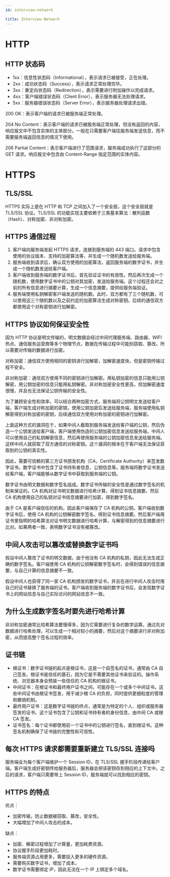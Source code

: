 ```yaml
---
id: interview-network

title: Interview Network
---
```


# HTTP

## HTTP 状态码

- 1xx：信息性状态码（Informational），表示请求已被接受，正在处理。
- 2xx：成功状态码（Success），表示请求正常处理完毕。
- 3xx：重定向状态码（Redirection），表示需要进行附加操作以完成请求。
- 4xx：客户端错误状态码（Client Error），表示服务器无法处理请求。
- 5xx：服务器错误状态码（Server Error），表示服务器处理请求出错。

200 OK：表示客户端的请求已被服务端正常处理。

204 No Content：表示客户端的请求已被服务端正常处理，但没有返回的内容，响应报文中不包含实体的主体部分。一般在只需要客户端往服务端发送信息，而不需要服务端返回信息的情况下使用。

206 Partial Content：表示客户端进行了范围请求，服务端成功执行了这部分的 GET 请求。响应报文中包含由 Content-Range 指定范围的实体内容。

# HTTPS

## TLS/SSL

HTTPS 实际上是在 HTTP 和 TCP 之间加入了一个安全层，这个安全层就是 TLS/SSL 协议。TLS/SSL 的功能实现主要依赖于三类基本算法：散列函数（Hash）、对称加密、非对称加密。

## HTTPS 通信过程

1. 客户端向服务端发起 HTTPS 请求，连接到服务端的 443 端口。请求中包含使用的协议版本、支持的加密算法等，并生成一个随机数发送给服务端。
2. 服务端收到请求后，确认双方使用的加密算法，返回服务端的数字证书，并生成一个随机数发送给客户端。
3. 客户端收到服务端的数字证书后，首先验证证书的有效性。然后再次生成一个随机数，使用数字证书中的公钥对其加密，发送给服务端。这个过程还会对之前的所有信息进行摘要计算，生成一个信息摘要，提供给服务端验证。
4. 服务端使用私钥解密客户端发送的随机数。此时，双方都有了三个随机数，可以使用这三个随机数以及之前约定的加密算法生成对称密钥。后续的通信双方都使用这个对称密钥进行加解密。

## HTTPS 协议如何保证安全性

因为 HTTP 协议是明文传输的，明文数据会经过中间代理服务端、路由器、WIFI 热点、通信服务运营商等多个物理节点，数据在传输过程中可能别窃取、篡改。所以需要对传输的数据进行加密。

对称加密：通信双方使用相同的密钥进行加解密，加解密速度快，但是密钥传输过程不安全。

非对称加密：通信双方使用不同的密钥进行加解密。用私钥加密的信息只能用公钥解密，用公钥加密的信息只能用私钥解密。非对称加密安全性更高，但加解密速度很慢，并且也无法保证公钥传输的安全性。

为了兼顾安全性和效率，可以结合两种加密方式，服务端将公钥明文发送给客户端，客户端生成对称加密的密钥，使用公钥加密后发送给服务端，服务端使用私钥解密得到对称加密的密钥，后续通信双方使用对称加密的密钥进行加解密。

上面这种方式的漏洞在于，如果中间人截取到服务端发送给客户端的公钥，然后伪造一个公钥发送给客户端，客户端使用伪造的公钥加密信息发送给服务端，中间人可以使用自己的私钥解密信息，然后再使用服务端的公钥加密信息发送给服务端。这样中间人就获取了双方通信的对称密钥。这个漏洞的根本在于客户端无法保证获取到的公钥的真实性。

因此，需要可信赖的第三方证书颁发机构（CA，Certificate Authority）来签发数字证书。数字证书中包含了证书持有者信息、公钥信息等。服务端将数字证书发送给客户端，客户端能够从数字证书中获取到服务端的公钥。

数字证书由明文数据和数字签名组成。数字证书传输的安全性是通过数字签名的机制来保证的。CA 机构对证书明文数据进行哈希计算，得到证书信息摘要。然后 CA 机构使用自己的私钥对证书信息摘要进行加密，得到数字签名。

由于 CA 是客户端信任的机构，因此客户端保存了 CA 机构的公钥。客户端收到数字证书后，使用 CA 机构的公钥解密数字签名，得到证书信息摘要。然后客户端用证书里指明的哈希算法对证书明文数据进行哈希计算，与解密得到的信息摘要进行比对。如果两者一致，表明数字证书没有被篡改。

## 中间人攻击可以篡改或替换数字证书吗

假设中间人篡改了证书的明文数据，由于他没有 CA 机构的私钥，因此无法生成正确的数字签名。客户端使用 CA 机构的公钥解密数字签名时，会得到错误的信息摘要，与自己计算的信息摘要不一致。

假设中间人也获得了同一家 CA 机构颁发的数字证书，并且在进行中间人攻击时用自己的证书替换了服务端的证书。客户端收到服务端的数字证书后，会发现数字证书上的网站信息与自己实际访问的网站信息不一致。

## 为什么生成数字签名时要先进行哈希计算

非对称加密通常比哈希算法要慢得多，因为它需要进行复杂的数学运算。通过先对数据进行哈希处理，可以生成一个相对较小的摘要，然后对这个摘要进行非对称加密，从而提高整个签名过程的效率。

## 证书链

- 根证书：数字证书链的起点是根证书，这是一个自签名的证书，通常由 CA 自己签发。根证书是信任的基石，因为它是不需要其他证书来验证的。操作系统、浏览器本身会预装一些信任的 CA 机构的根证书。
- 中间证书：在根证书和最终用户证书之间，可能存在一个或多个中间证书。这些中间证书由根证书签发，用于减少根 CA 的负担，同时提供更细粒度的管理和撤销机制。
- 最终用户证书：这是数字证书链的终点，通常是为特定的个人、组织或服务器签发的证书。这个证书包含了公钥和证书持有者的身份信息，由中间 CA 或根 CA 签发。
- 证书签名：每个证书都使用前一个证书中的公钥进行签名，直到根证书。这种签名机制确保了证书链的完整性和可信性。

## 每次 HTTPS 请求都需要重新建立 TLS/SSL 连接吗

服务端会为每个客户端维护一个 Session ID，在 TLS/SSL 握手阶段传递给客户端。客户端生成好密钥传给服务器后，服务器会把该密钥存到相应的上下文中。之后的请求，客户端只需要带上 Session ID，服务端就可以找到相应的密钥。

## HTTPS 的特点

优点：

- 加密传输，防止数据被窃取、篡改，安全性。
- 大幅增加了中间人攻击的成本。

缺点：

- 加密、解密过程增加了计算量，更加耗费资源。
- 协议握手阶段更加耗时。
- 服务端资源占用更多，需要投入更多的硬件资源。
- 需要购买数字证书，增加了成本。
- 数字证书需要绑定 IP，因此无法在一个 IP 上绑定多个域名。
